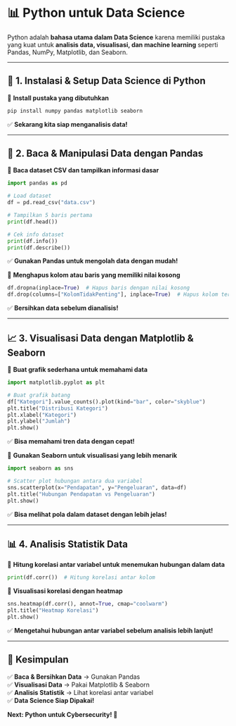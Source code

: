 # 📊 **Python untuk Data Science**  

Python adalah **bahasa utama dalam Data Science** karena memiliki pustaka yang kuat untuk **analisis data, visualisasi, dan machine learning** seperti Pandas, NumPy, Matplotlib, dan Seaborn.  

---

## 🔧 **1. Instalasi & Setup Data Science di Python**  

📌 **Install pustaka yang dibutuhkan**  
```sh
pip install numpy pandas matplotlib seaborn
```
✅ **Sekarang kita siap menganalisis data!**  

---

## 📂 **2. Baca & Manipulasi Data dengan Pandas**  

📌 **Baca dataset CSV dan tampilkan informasi dasar**  
```python
import pandas as pd

# Load dataset
df = pd.read_csv("data.csv")

# Tampilkan 5 baris pertama
print(df.head())

# Cek info dataset
print(df.info())
print(df.describe())
```
✅ **Gunakan Pandas untuk mengolah data dengan mudah!**  

📌 **Menghapus kolom atau baris yang memiliki nilai kosong**  
```python
df.dropna(inplace=True)  # Hapus baris dengan nilai kosong
df.drop(columns=["KolomTidakPenting"], inplace=True)  # Hapus kolom tertentu
```
✅ **Bersihkan data sebelum dianalisis!**  

---

## 📈 **3. Visualisasi Data dengan Matplotlib & Seaborn**  

📌 **Buat grafik sederhana untuk memahami data**  
```python
import matplotlib.pyplot as plt

# Buat grafik batang
df["Kategori"].value_counts().plot(kind="bar", color="skyblue")
plt.title("Distribusi Kategori")
plt.xlabel("Kategori")
plt.ylabel("Jumlah")
plt.show()
```
✅ **Bisa memahami tren data dengan cepat!**  

📌 **Gunakan Seaborn untuk visualisasi yang lebih menarik**  
```python
import seaborn as sns

# Scatter plot hubungan antara dua variabel
sns.scatterplot(x="Pendapatan", y="Pengeluaran", data=df)
plt.title("Hubungan Pendapatan vs Pengeluaran")
plt.show()
```
✅ **Bisa melihat pola dalam dataset dengan lebih jelas!**  

---

## 📊 **4. Analisis Statistik Data**  

📌 **Hitung korelasi antar variabel untuk menemukan hubungan dalam data**  
```python
print(df.corr())  # Hitung korelasi antar kolom
```

📌 **Visualisasi korelasi dengan heatmap**  
```python
sns.heatmap(df.corr(), annot=True, cmap="coolwarm")
plt.title("Heatmap Korelasi")
plt.show()
```
✅ **Mengetahui hubungan antar variabel sebelum analisis lebih lanjut!**  

---

## 🎯 **Kesimpulan**  
✅ **Baca & Bersihkan Data** → Gunakan Pandas  
✅ **Visualisasi Data** → Pakai Matplotlib & Seaborn  
✅ **Analisis Statistik** → Lihat korelasi antar variabel  
✅ **Data Science Siap Dipakai!**  

**Next: Python untuk Cybersecurity! 🔐**